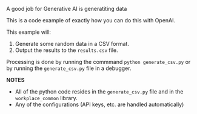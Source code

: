A good job for Generative AI is generatiting data

This is a code example of exactly how you can do this with OpenAI.

This example will:

1. Generate some random data in a CSV format.
2. Output the results to the `results.csv` file.

Processing is done by running the commmand `python generate_csv.py` or by running the `generate_csv.py` file in a debugger.

__NOTES__

* All of the python code resides in the `generate_csv.py` file and in the `workplace_common` library.
* Any of the configurations (API keys, etc. are handled automatically)

